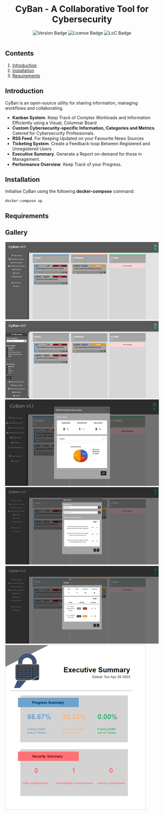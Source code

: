 <h1 align="center">CyBan - A Collaborative Tool for Cybersecurity</h1>
<div id="badges" align="center">
  <img src="https://img.shields.io/badge/version-v1.1-blue" alt="Version Badge"/>
  <img src="https://img.shields.io/github/license/rjs3c/cyban" alt="License Badge"/>
  <img src="https://img.shields.io/tokei/lines/github/rjs3c/cyban" alt="LoC Badge"/>
</div>
<br>

## Contents
1. [Introduction](#introduction)
2. [Installation](#installation)
3. [Requirements](#requirements)

## Introduction
CyBan is an open-source utility for sharing information, managing workflows and collaborating.

* **Kanban System**. Keep Track of Complex Workloads and Information Efficiently using a Visual, Columnar Board
* **Custom Cybersecurity-specific Information, Categories and Metrics**. Catered for Cybersecurity Professionals.
* **RSS Feed**. For Keeping Updated on your Favourite News Sources
* **Ticketing System**. Create a Feedback-loop Between Registered and Unregistered Users
* **Executive Summary**. Generate a Report on-demand for those in Management.
* **Performance Overview**. Keep Track of your Progress.

## Installation
Initialise CyBan using the following **docker-compose** command:
```
docker-compose up
```

## Requirements

## Gallery
<img src="https://github.com/rjs3c/cyban/blob/main/screenshots/1.png">
<img src="https://github.com/rjs3c/cyban/blob/main/screenshots/2.png">
<img src="https://github.com/rjs3c/cyban/blob/main/screenshots/3.png">
<img src="https://github.com/rjs3c/cyban/blob/main/screenshots/4.png">
<img src="https://github.com/rjs3c/cyban/blob/main/screenshots/5.png">
<img src="https://github.com/rjs3c/cyban/blob/main/screenshots/6.png">
